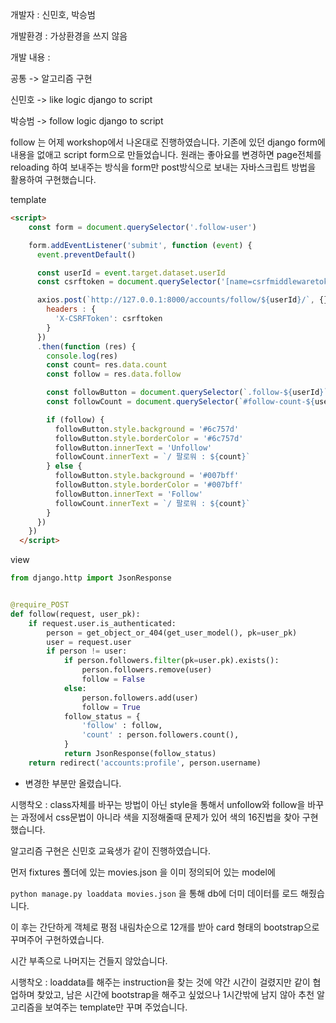 개발자 : 신민호, 박승범

개발환경 : 가상환경을 쓰지 않음

개발 내용 :

공통 -> 알고리즘 구현

신민호 -> like logic django to script

박승범 -> follow logic django to script

follow 는 어제 workshop에서 나온대로 진행하였습니다. 기존에 있던 django form에 내용을 없애고 script form으로 만들었습니다. 원래는 좋아요를 변경하면 page전체를 reloading 하여 보내주는 방식을 form만 post방식으로 보내는 자바스크립트 방법을 활용하여 구현했습니다.

template

```html
<script>
    const form = document.querySelector('.follow-user')

    form.addEventListener('submit', function (event) {
      event.preventDefault()

      const userId = event.target.dataset.userId
      const csrftoken = document.querySelector('[name=csrfmiddlewaretoken]').value

      axios.post(`http://127.0.0.1:8000/accounts/follow/${userId}/`, {}, {
        headers : {
          'X-CSRFToken': csrftoken
        }
      })
      .then(function (res) {
        console.log(res)
        const count= res.data.count
        const follow = res.data.follow

        const followButton = document.querySelector(`.follow-${userId}`)
        const followCount = document.querySelector(`#follow-count-${userId}`)

        if (follow) {
          followButton.style.background = '#6c757d'
          followButton.style.borderColor = '#6c757d'
          followButton.innerText = 'Unfollow'
          followCount.innerText = `/ 팔로워 : ${count}`
        } else {
          followButton.style.background = '#007bff'
          followButton.style.borderColor = '#007bff'
          followButton.innerText = 'Follow'
          followCount.innerText = `/ 팔로워 : ${count}`
        }
      })
    })
  </script>
```

view

```python
from django.http import JsonResponse


@require_POST
def follow(request, user_pk):
    if request.user.is_authenticated:
        person = get_object_or_404(get_user_model(), pk=user_pk)
        user = request.user
        if person != user:
            if person.followers.filter(pk=user.pk).exists():
                person.followers.remove(user)
                follow = False
            else:
                person.followers.add(user)
                follow = True
            follow_status = {
                'follow' : follow,
                'count' : person.followers.count(),
            }
            return JsonResponse(follow_status)
    return redirect('accounts:profile', person.username)

```

* 변경한 부분만 올렸습니다.

시행착오 : class자체를 바꾸는 방법이 아닌 style을 통해서 unfollow와 follow을 바꾸는 과정에서 css문법이 아니라 색을 지정해줄때 문제가 있어 색의 16진법을 찾아 구현했습니다.



알고리즘 구현은 신민호 교육생가 같이 진행하였습니다.

먼저 fixtures 폴더에 있는 movies.json 을 이미 정의되어 있는 model에 

`python manage.py loaddata movies.json` 을 통해 db에 더미 데이터를 로드 해줬습니다.

이 후는 간단하게 객체로 평점 내림차순으로 12개를 받아 card 형태의 bootstrap으로 꾸며주어 구현하였습니다. 

시간 부족으로 나머지는 건들지 않았습니다.

시행착오 : loaddata를 해주는 instruction을 찾는 것에 약간 시간이 걸렸지만 같이 협업하며 찾았고, 남은 시간에 bootstrap을 해주고 싶었으나 1시간밖에 남지 않아 추천 알고리즘을 보여주는 template만 꾸며 주었습니다.